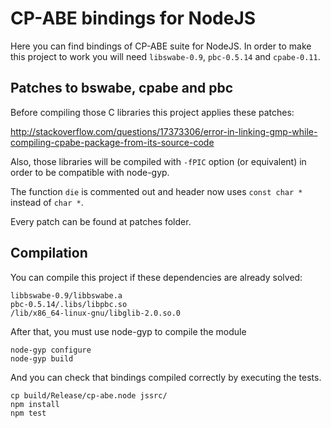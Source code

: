 # CP-ABE bindings for NodeJS

Here you can find bindings of CP-ABE suite for NodeJS. In order to make this
project to work you will need `libswabe-0.9`, `pbc-0.5.14` and `cpabe-0.11`.

## Patches to bswabe, cpabe and pbc

Before compiling those C libraries this project applies these patches:

http://stackoverflow.com/questions/17373306/error-in-linking-gmp-while-compiling-cpabe-package-from-its-source-code

Also, those libraries will be compiled with `-fPIC` option (or equivalent) in
order to be compatible with node-gyp.

The function `die` is commented out and header now uses `const char *` instead of
`char *`.

Every patch can be found at patches folder.

## Compilation

You can compile this project if these dependencies are already solved:

```
libbswabe-0.9/libbswabe.a
pbc-0.5.14/.libs/libpbc.so
/lib/x86_64-linux-gnu/libglib-2.0.so.0
```

After that, you must use node-gyp to compile the module

```
node-gyp configure
node-gyp build
```

And you can check that bindings compiled correctly by executing the tests.

```
cp build/Release/cp-abe.node jssrc/
npm install
npm test
```
